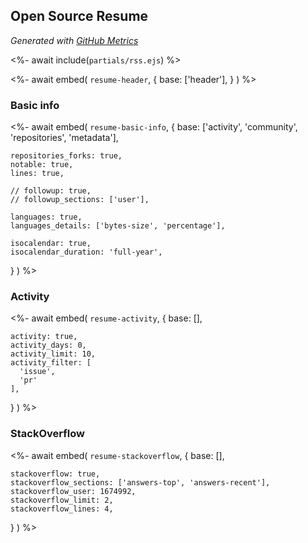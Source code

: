 ## Open Source Resume
*Generated with [GitHub Metrics](https://github.com/lowlighter/metrics)*

<%- await include(`partials/rss.ejs`) %> 

<%- await embed(
  `resume-header`, 
  {
    base: ['header'],
  }
) %>


### Basic info
<%- await embed(
  `resume-basic-info`, 
  {
    base: ['activity', 'community', 'repositories', 'metadata'],

    repositories_forks: true,
    notable: true,
    lines: true,

    // followup: true,
    // followup_sections: ['user'],

    languages: true,
    languages_details: ['bytes-size', 'percentage'],
    
    isocalendar: true,
    isocalendar_duration: 'full-year',
  }
) %>

<div style="page-break-after: always;"></div>

### Activity
<%- await embed(
  `resume-activity`, 
  {
    base: [],

    activity: true,
    activity_days: 0,
    activity_limit: 10,
    activity_filter: [
      'issue',
      'pr'
    ],
  }
) %>

<div style="page-break-after: always;"></div>

### StackOverflow
<%- await embed(
  `resume-stackoverflow`,
  {
    base: [],

    stackoverflow: true,
    stackoverflow_sections: ['answers-top', 'answers-recent'],
    stackoverflow_user: 1674992,
    stackoverflow_limit: 2,
    stackoverflow_lines: 4,
  }
) %>
